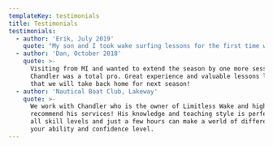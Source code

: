 ```yaml
---
templateKey: testimonials
title: Testimonials
testimonials:
  - author: 'Erik, July 2019'
    quote: "My son and I took wake surfing lessons for the first time with Chandler. Our boat club had recommended him and it was a great decision! He had me up surfing in no time with great spot corrections. Everything from getting up to how to get into the sweet spot in the wake and drop the rope. My son got in the water at age 10 and he got him up as well \U0001F44D\U0001F44F I couldn’t have been happier with the experience and how positive Chandler was in the whole process! I would recommend him to anyone \U0001F44C"
  - author: 'Dan, October 2018'
    quote: >-
      Visiting from MI and wanted to extend the season by one more session.
      Chandler was a total pro. Great experience and valuable lessons learned
      that we will take back home for next season!
  - author: 'Nautical Boat Club, Lakeway'
    quote: >-
      We work with Chandler who is the owner of Limitless Wake and highly
      recommend his services! His knowledge and teaching style is perfect for
      all skill levels and just a few hours can make a world of difference in
      your ability and confidence level.
---
```


